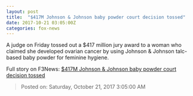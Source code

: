 ```yaml
---
layout: post
title:  "$417M Johnson & Johnson baby powder court decision tossed"
date: 2017-10-21 03:05:00Z
categories: fox-news
---
```


A judge on Friday tossed out a $417 million jury award to a woman who claimed she developed ovarian cancer by using Johnson & Johnson talc-based baby powder for feminine hygiene.


Full story on F3News: [$417M Johnson & Johnson baby powder court decision tossed](http://www.f3nws.com/n/GFspFF)

> Posted on: Saturday, October 21, 2017 3:05:00 AM
